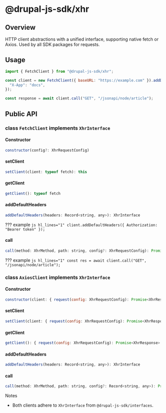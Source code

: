 # @drupal-js-sdk/xhr

## Overview

HTTP client abstractions with a unified interface, supporting native fetch or Axios. Used by all SDK packages for requests.

## Usage

```js hl_lines="3-4 6"
import { FetchClient } from "@drupal-js-sdk/xhr";

const client = new FetchClient({ baseURL: "https://example.com" }).addDefaultHeaders({
  "X-App": "docs",
});

const response = await client.call("GET", "/jsonapi/node/article");
```

## Public API

### class `FetchClient` implements `XhrInterface`

#### Constructor

```js title=""
constructor(config?: XhrRequestConfig)
```

#### setClient

```js title=""
setClient(client: typeof fetch): this
```

#### getClient

```js title=""
getClient(): typeof fetch
```

#### addDefaultHeaders

```js title=""
addDefaultHeaders(headers: Record<string, any>): XhrInterface
```

??? example
    ```js hl_lines="1"
    client.addDefaultHeaders({ Authorization: "Bearer token" });
    ```

#### call

```js title=""
call(method: XhrMethod, path: string, config?: XhrRequestConfig): Promise<XhrResponse>
```

??? example
    ```js hl_lines="1"
    const res = await client.call("GET", "/jsonapi/node/article");
    ```

### class `AxiosClient` implements `XhrInterface`

#### Constructor

```js title=""
constructor(client: { request(config: XhrRequestConfig): Promise<XhrResponse> })
```

#### setClient

```js title=""
setClient(client: { request(config: XhrRequestConfig): Promise<XhrResponse> }): this
```

#### getClient

```js title=""
getClient(): { request(config: XhrRequestConfig): Promise<XhrResponse> }
```

#### addDefaultHeaders

```js title=""
addDefaultHeaders(headers: Record<string, any>): XhrInterface
```

#### call

```js title=""
call(method: XhrMethod, path: string, config?: Record<string, any>): Promise<XhrResponse>
```

Notes

- Both clients adhere to `XhrInterface` from `@drupal-js-sdk/interfaces`.
